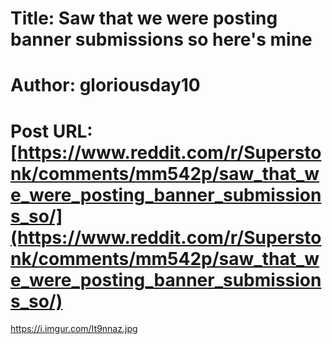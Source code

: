 # Title: Saw that we were posting banner submissions so here's mine
# Author: gloriousday10
# Post URL: [https://www.reddit.com/r/Superstonk/comments/mm542p/saw_that_we_were_posting_banner_submissions_so/](https://www.reddit.com/r/Superstonk/comments/mm542p/saw_that_we_were_posting_banner_submissions_so/)


https://i.imgur.com/It9nnaz.jpg